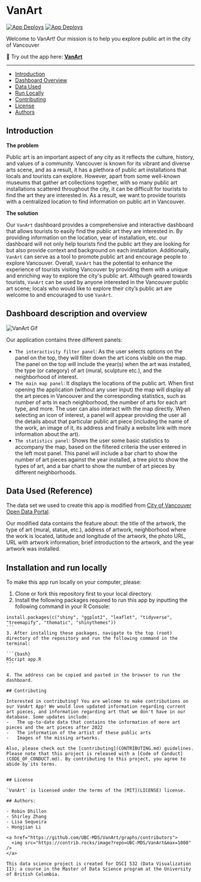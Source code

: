 # VanArt

<!-- badges: start -->
[![App Deploys](https://github.com/UBC-MDS/VanArt/actions/workflows/deploy-app.yaml/badge.svg)](https://github.com/UBC-MDS/VanArt/actions/workflows/deploy-app.yaml)
[![App Deploys](https://github.com/UBC-MDS/VanArt/actions/workflows/testing.yaml/badge.svg)](https://github.com/UBC-MDS/VanArt/actions/workflows/testing.yaml)
<!-- badges: end -->

Welcome to VanArt! Our mission is to help you explore public art in the city of Vancouver 

🎨 Try out the app here: **[VanArt](https://shlrley.shinyapps.io/VanArt/)** 

---

- [Introduction](#introduction)
- [Dashboard Overview](#dashboard-overview)
- [Data Used](#data-used)
- [Run Locally](#run-locally)
- [Contributing](#contributing)
- [License](#license)
- [Authors](#authors)


## Introduction

**The problem**

Public art is an important aspect of any city as it reflects the culture, history, and values of a community. Vancouver is known for its vibrant and diverse arts scene, and as a result, it has a plethora of public art installations that locals and tourists can explore. However, apart from some well-known museums that gather art collections together, with so many public art installations scattered throughout the city, it can be difficult for tourists to find the art they are interested in. As a result, we want to provide tourists with a centralized location to find information on public art in Vancouver.

**The solution**

Our `VanArt` dashboard provides a comprehensive and interactive dashboard that allows tourists to easily find the public art they are interested in. By providing information on the location, year of installation, etc. our dashboard will not only help tourists find the public art they are looking for but also provide context and background on each installation. Additionally, `VanArt` can serve as a tool to promote public art and encourage people to explore Vancouver. Overall, `VanArt` has the potential to enhance the experience of tourists visiting Vancouver by providing them with a unique and enriching way to explore the city's public art. Although geared towards tourists, `VanArt` can be used by anyone interested in the Vancouver public art scene; locals who would like to explore their city’s public art are welcome to and encouraged to use `VanArt`.


## Dashboard description and overview

![VanArt Gif](vanart.gif)

Our application contains three different panels:
-   `The interactivity filter panel`: As the user selects options on the panel on the top, 
    they will filter down the art icons visible on the map. The panel on the top will include 
    the year(s) when the art was installed, the type (or category) of art (mural, sculpture etc.), 
    and the neighborhood of interest. 
-   `The main map panel`: It displays the locations of the public art. When first opening the application 
    (without any user input) the map will display all the art pieces in Vancouver and the corresponding statistics, such as number of arts in each neighborhood, the number of arts for each art type, and more. The user can also 
    interact with the map directly. When selecting an icon of interest, a panel will appear providing 
    the user all the details about that particular public art piece (including the name of the work, 
    an image of it, its address and finally a website link with more information about the art).  
-   `The statistics panel`: Shows the user some basic statistics to accompany the map, based on the 
    filtered criteria the user entered in the left most panel. This panel will include a bar chart 
    to show the number of art pieces against the year installed, a tree plot to show the types of art, 
    and a bar chart to show the number of art pieces by different neighborhoods.

## Data Used (Reference)

The data set we used to create this app is modified from [City of Vancouver Open Data Portal](https://opendata.vancouver.ca/explore/dataset/public-art/export/).

Our modified data contains the feature about: the title of the artwork, the type of art (mural, statue, etc.), address of artwork, neighborhood where the work is located, latitude and longitude of the artwork, the photo URL, URL with artwork information, brief introduction to the artwork, and the year artwork was installed.


## Installation and run locally

To make this app run locally on your computer, please:

1. Clone or fork this repository first to your local directory.
2. Install the following packages required to run this app by inputting the following command in your R Console:
````{bash}
install.packages(c("shiny", "ggplot2", "leaflet", "tidyverse", "treemapify", "thematic", "shinythemes"))
```
3. After installing these packages, navigate to the top (root) directory of the repository and run the following command in the terminal:

```{bash}
RScript app.R
```

4. The address can be copied and pasted in the browser to run the dashboard. 

## Contributing

Interested in contributing? You are welcome to make contributions on our VanArt App! We would love updated information regarding current art pieces, and information regarding art that we don't have in our database. Some updates include:
-   The up-to-date data that contains the information of more art pieces and the art pieces after 2022
-   The information of the artist of these public arts
-   Images of the missing artworks.

Also, please check out the [contributing](CONTRIBUTING.md) guidelines. Please note that this project is released with a [Code of Conduct](CODE_OF_CONDUCT.md). By contributing to this project, you agree to abide by its terms.


## License

`VanArt` is licensed under the terms of the [MIT](LICENSE) license.

## Authors:

- Robin Dhillon
- Shirley Zhang
- Lisa Sequeira 
- Hongjian Li

<a href="https://github.com/UBC-MDS/VanArt/graphs/contributors">
  <img src="https://contrib.rocks/image?repo=UBC-MDS/VanArt&max=1000" />
</a>

This data science project is created for DSCI 532 (Data Visualization II); a course in the Master of Data Science program at the University of British Columbia.
